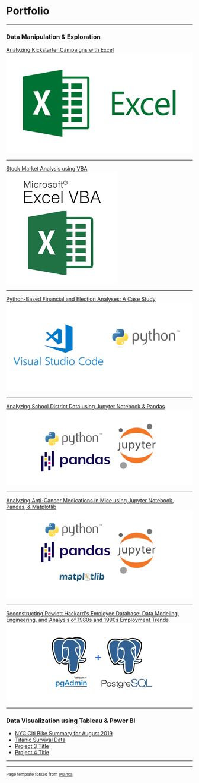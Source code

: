 # Portfolio

---

### Data Manipulation & Exploration

[Analyzing Kickstarter Campaigns with Excel](https://kenlo94.github.io/kickstarter_analysis/)
<img src="images/excel2.png?raw=true"/>

---
[Stock Market Analysis using VBA](https://kenlo94.github.io/stock_analysis/)
<img src="images/vba.png?raw=true"/>

---
[Python-Based Financial and Election Analyses: A Case Study](https://kenlo94.github.io/financial_election_analysis/)
<img src="images/vp.png?raw=true"/>

---
[Analyzing School District Data using Jupyter Notebook & Pandas](https://kenlo94.github.io/school_district_analysis/)
<img src="images/ppj.PNG?raw=true"/>

---
[Analyzing Anti-Cancer Medications in Mice using Jupyter Notebook, Pandas, & Matplotlib](https://kenlo94.github.io/pharmaceutical_analysis/)
<img src="images/ppjm.png?raw=true"/>

---
[Reconstructing Pewlett Hackard's Employee Database: Data Modeling, Engineering, and Analysis of 1980s and 1990s Employment Trends](https://kenlo94.github.io/Pewlett-Hackard-Analysis/)
<img src="images/pgsql.png?raw=true"/>

---

### Data Visualization using Tableau & Power BI

- [NYC Citi Bike Summary for August 2019](https://kenlo94.github.io/NYC_CitiBike/)
- [Titanic Survival Data](http://example.com/)
- [Project 3 Title](http://example.com/)
- [Project 4 Title](http://example.com/)

---




---
<p style="font-size:11px">Page template forked from <a href="https://github.com/evanca/quick-portfolio">evanca</a></p>
<!-- Remove above link if you don't want to attibute -->
